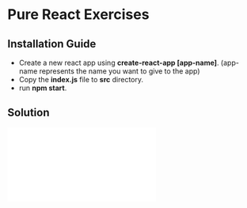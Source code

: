 # Pure React Exercises

## Installation Guide
- Create a new react app using **create-react-app [app-name]**. (app-name represents the name you want to give to the app)
- Copy the **index.js** file to **src** directory.
- run **npm start**.



## Solution
![Solution](./index.js)